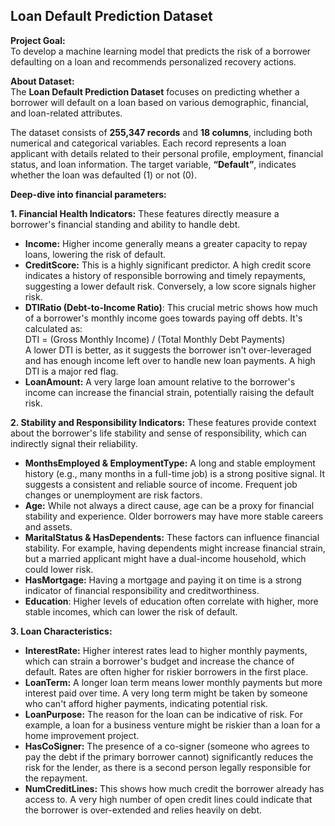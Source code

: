 ## **Loan Default Prediction Dataset**

**Project Goal:**  
To develop a machine learning model that predicts the risk of a borrower defaulting on a loan and recommends personalized recovery actions.

**About Dataset:**  
The **Loan Default Prediction Dataset** focuses on predicting whether a borrower will default on a loan based on various demographic, financial, and loan-related attributes.

The dataset consists of **255,347 records** and **18 columns**, including both numerical and categorical variables. Each record represents a loan applicant with details related to their personal profile, employment, financial status, and loan information. The target variable, **“Default”**, indicates whether the loan was defaulted (1) or not (0).

**Deep-dive into financial parameters:**

**1\. Financial Health Indicators:** These features directly measure a borrower's financial standing and ability to handle debt.

* **Income:** Higher income generally means a greater capacity to repay loans, lowering the risk of default.  
* **CreditScore:** This is a highly significant predictor. A high credit score indicates a history of responsible borrowing and timely repayments, suggesting a lower default risk. Conversely, a low score signals higher risk.   
* **DTIRatio (Debt-to-Income Ratio)**: This crucial metric shows how much of a borrower's monthly income goes towards paying off debts. It's calculated as:  
  DTI \= (Gross Monthly Income) / (Total Monthly Debt Payments​)  
  A lower DTI is better, as it suggests the borrower isn't over-leveraged and has enough income left over to handle new loan payments. A high DTI is a major red flag.  
* **LoanAmount:** A very large loan amount relative to the borrower's income can increase the financial strain, potentially raising the default risk.

**2\. Stability and Responsibility Indicators:** These features provide context about the borrower's life stability and sense of responsibility, which can indirectly signal their reliability.

* **MonthsEmployed & EmploymentType:** A long and stable employment history (e.g., many months in a full-time job) is a strong positive signal. It suggests a consistent and reliable source of income. Frequent job changes or unemployment are risk factors.  
* **Age:** While not always a direct cause, age can be a proxy for financial stability and experience. Older borrowers may have more stable careers and assets.  
* **MaritalStatus & HasDependents:** These factors can influence financial stability. For example, having dependents might increase financial strain, but a married applicant might have a dual-income household, which could lower risk.  
* **HasMortgage:** Having a mortgage and paying it on time is a strong indicator of financial responsibility and creditworthiness.  
* **Education**: Higher levels of education often correlate with higher, more stable incomes, which can lower the risk of default.

**3\. Loan Characteristics:**

* **InterestRate:** Higher interest rates lead to higher monthly payments, which can strain a borrower's budget and increase the chance of default. Rates are often higher for riskier borrowers in the first place.  
* **LoanTerm:** A longer loan term means lower monthly payments but more interest paid over time. A very long term might be taken by someone who can't afford higher payments, indicating potential risk.  
* **LoanPurpose:** The reason for the loan can be indicative of risk. For example, a loan for a business venture might be riskier than a loan for a home improvement project.  
* **HasCoSigner:** The presence of a co-signer (someone who agrees to pay the debt if the primary borrower cannot) significantly reduces the risk for the lender, as there is a second person legally responsible for the repayment.  
* **NumCreditLines:** This shows how much credit the borrower already has access to. A very high number of open credit lines could indicate that the borrower is over-extended and relies heavily on debt.

